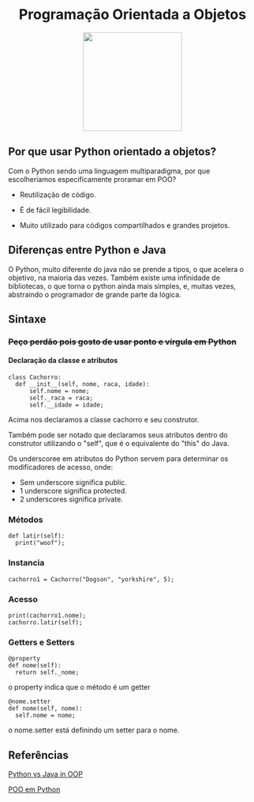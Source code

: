 
<h1 align="center"> Programação Orientada a Objetos </h1>

<p align="center">
  <img width="200" src="https://user-images.githubusercontent.com/92533013/184757634-89de0ae8-5904-463a-95ce-2313e9dda979.png" />
</p>




## Por que usar Python orientado a objetos?

Com o Python sendo uma linguagem multiparadigma, por que escolheriamos especificamente proramar em POO?

- Reutilização de código.

- É de fácil legibilidade.

- Muito utilizado para códigos compartilhados e grandes projetos.

## Diferenças entre Python e Java

O Python, muito diferente do java não se prende a tipos, o que acelera o objetivo, na maioria das vezes.
Também existe uma infinidade de bibliotecas, o que torna o python ainda mais simples, e, muitas vezes, abstraindo o programador de grande parte da lógica.


## Sintaxe
### ~~Peço perdão pois gosto de usar ponto e vírgula em Python~~
#### Declaração da classe e atributos

```
class Cachorro:
  def __init__(self, nome, raca, idade):
      self.nome = nome;
      self._raca = raca;
      self.__idade = idade;
 ```
Acima nos declaramos a classe cachorro e seu construtor.

Também pode ser notado que declaramos seus atributos dentro do construtor utilizando o "self", que é o equivalente do "this" do Java.

Os underscoree em atributos do Python servem para determinar os modificadores de acesso, onde:
- Sem underscore significa public.
- 1 underscore significa protected.
- 2 underscores significa private.


### Métodos

```
def latir(self):
  print("woof");
```

### Instancia
```
cachorro1 = Cachorro("Dogson", "yorkshire", 5);
```

### Acesso
```
print(cachorro1.nome);
cachorro.latir(self);
```

### Getters e Setters

```
@property
def nome(self):
  return self._nome;
```
o property indica que o método é um getter

```
@nome.setter
def nome(self, nome):
  self.nome = nome;
```
o nome.setter está definindo um setter para o nome.
## Referências

[Python vs Java in OOP](https://realpython.com/oop-in-python-vs-java/)

[POO em Python](https://www.treinaweb.com.br/blog/orientacao-a-objetos-em-python)

